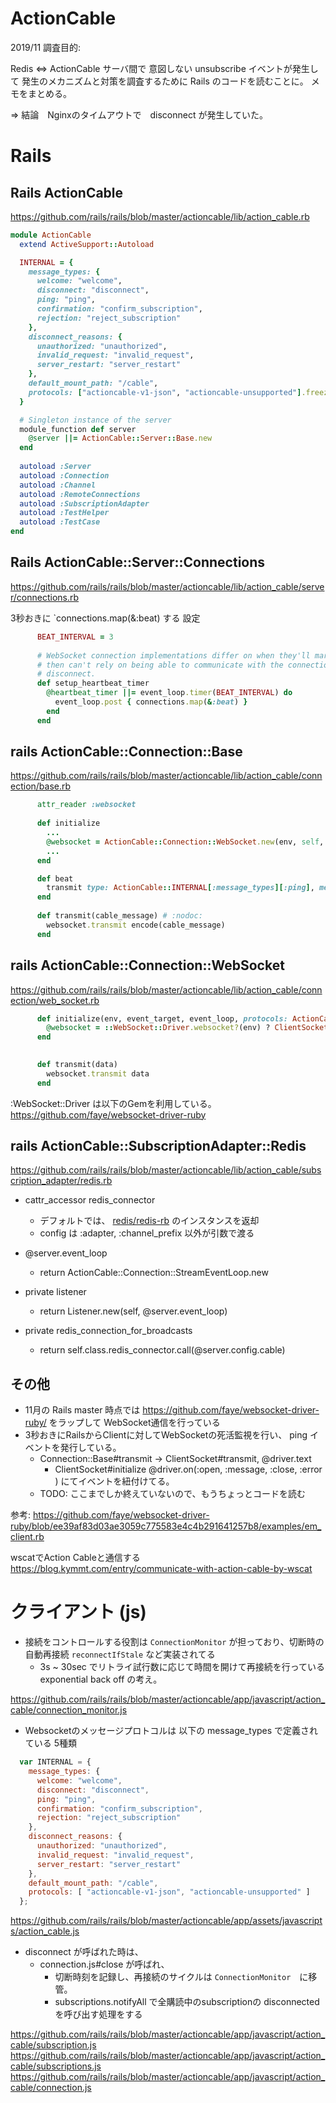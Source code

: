 # ActionCable

2019/11 調査目的:

Redis <=> ActionCable サーバ間で 意図しない unsubscribe イベントが発生して
発生のメカニズムと対策を調査するために Rails のコードを読むことに。
メモをまとめる。

=> 結論　Nginxのタイムアウトで　disconnect が発生していた。

# Rails

## Rails ActionCable

https://github.com/rails/rails/blob/master/actioncable/lib/action_cable.rb

```.rb
module ActionCable
  extend ActiveSupport::Autoload

  INTERNAL = {
    message_types: {
      welcome: "welcome",
      disconnect: "disconnect",
      ping: "ping",
      confirmation: "confirm_subscription",
      rejection: "reject_subscription"
    },
    disconnect_reasons: {
      unauthorized: "unauthorized",
      invalid_request: "invalid_request",
      server_restart: "server_restart"
    },
    default_mount_path: "/cable",
    protocols: ["actioncable-v1-json", "actioncable-unsupported"].freeze
  }

  # Singleton instance of the server
  module_function def server
    @server ||= ActionCable::Server::Base.new
  end
  
  autoload :Server
  autoload :Connection
  autoload :Channel
  autoload :RemoteConnections
  autoload :SubscriptionAdapter
  autoload :TestHelper
  autoload :TestCase
end

```

## Rails ActionCable::Server::Connections

https://github.com/rails/rails/blob/master/actioncable/lib/action_cable/server/connections.rb

3秒おきに `connections.map(&:beat) する 設定

```.rb
      BEAT_INTERVAL = 3
      
      # WebSocket connection implementations differ on when they'll mark a connection as stale. We basically never want a connection to go stale, as you
      # then can't rely on being able to communicate with the connection. To solve this, a 3 second heartbeat runs on all connections. If the beat fails, we automatically
      # disconnect.
      def setup_heartbeat_timer
        @heartbeat_timer ||= event_loop.timer(BEAT_INTERVAL) do
          event_loop.post { connections.map(&:beat) }
        end
      end
```

## rails ActionCable::Connection::Base

https://github.com/rails/rails/blob/master/actioncable/lib/action_cable/connection/base.rb


```.rb
      attr_reader :websocket
      
      def initialize
        ...
        @websocket = ActionCable::Connection::WebSocket.new(env, self, event_loop)
        ...
      end

      def beat
        transmit type: ActionCable::INTERNAL[:message_types][:ping], message: Time.now.to_i
      end
      
      def transmit(cable_message) # :nodoc:
        websocket.transmit encode(cable_message)
      end

```

## rails ActionCable::Connection::WebSocket

https://github.com/rails/rails/blob/master/actioncable/lib/action_cable/connection/web_socket.rb

```.rb
      def initialize(env, event_target, event_loop, protocols: ActionCable::INTERNAL[:protocols])
        @websocket = ::WebSocket::Driver.websocket?(env) ? ClientSocket.new(env, event_target, event_loop, protocols) : nil
      end
      

      def transmit(data)
        websocket.transmit data
      end
```      

:WebSocket::Driver は以下のGemを利用している。
https://github.com/faye/websocket-driver-ruby


## rails ActionCable::SubscriptionAdapter::Redis

https://github.com/rails/rails/blob/master/actioncable/lib/action_cable/subscription_adapter/redis.rb

- cattr_accessor redis_connector
  - デフォルトでは、 [redis/redis-rb](https://github.com/redis/redis-rb) のインスタンスを返却
  - config は :adapter, :channel_prefix 以外が引数で渡る

- @server.event_loop
  - return ActionCable::Connection::StreamEventLoop.new

- private listener
  - return Listener.new(self, @server.event_loop)
- private redis_connection_for_broadcasts
  - return self.class.redis_connector.call(@server.config.cable)

## その他

- 11月の Rails master 時点では https://github.com/faye/websocket-driver-ruby/ をラップして WebSocket通信を行っている
- 3秒おきにRailsからClientに対してWebSocketの死活監視を行い、 ping イベントを発行している。
  - Connection::Base#transmit -> ClientSocket#transmit, @driver.text
    - ClientSocket#initialize @driver.on(:open, :message, :close, :error ) にてイベントを紐付けてる。
  - TODO: ここまでしか終えていないので、もうちょっとコードを読む

参考:
https://github.com/faye/websocket-driver-ruby/blob/ee39af83d03ae3059c775583e4c4b291641257b8/examples/em_client.rb

wscatでAction Cableと通信する
https://blog.kymmt.com/entry/communicate-with-action-cable-by-wscat

# クライアント (js)

- 接続をコントロールする役割は `ConnectionMonitor` が担っており、切断時の自動再接続 `reconnectIfStale` など実装されてる
  - 3s ~ 30sec でリトライ試行数に応じて時間を開けて再接続を行っている exponential back off の考え。

https://github.com/rails/rails/blob/master/actioncable/app/javascript/action_cable/connection_monitor.js

- Websocketのメッセージプロトコルは 以下の message_types で定義されている 5種類

```action_cable.js
  var INTERNAL = {
    message_types: {
      welcome: "welcome",
      disconnect: "disconnect",
      ping: "ping",
      confirmation: "confirm_subscription",
      rejection: "reject_subscription"
    },
    disconnect_reasons: {
      unauthorized: "unauthorized",
      invalid_request: "invalid_request",
      server_restart: "server_restart"
    },
    default_mount_path: "/cable",
    protocols: [ "actioncable-v1-json", "actioncable-unsupported" ]
  };
  ```

https://github.com/rails/rails/blob/master/actioncable/app/assets/javascripts/action_cable.js

- disconnect が呼ばれた時は、
  - connection.js#close が呼ばれ、
    - 切断時刻を記録し、再接続のサイクルは `ConnectionMonitor`　に移管。
    - subscriptions.notifyAll で全購読中のsubscriptionの disconnected を呼び出す処理をする

https://github.com/rails/rails/blob/master/actioncable/app/javascript/action_cable/subscription.js
https://github.com/rails/rails/blob/master/actioncable/app/javascript/action_cable/subscriptions.js
https://github.com/rails/rails/blob/master/actioncable/app/javascript/action_cable/connection.js


